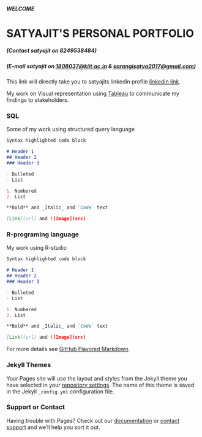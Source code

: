 ##### WELCOME
# SATYAJIT'S PERSONAL PORTFOLIO
##### (*Contact satyajit on 8249538484*)
##### (*E-mail satyajit on 1808037@kiit.ac.in & sarangisatya2017@gmail.com*)
This link will directly take you to satyajits linkedin profile [linkedin link](https://www.linkedin.com/in/satyajit-sarangi-38515a206/).

My work on Visual representation using [Tableau](https://public.tableau.com/profile/satyajit.sarangi#!/?newProfile=&activeTab=0) to communicate my findings to stakeholders.




### SQL
Some of my work using structured query language

```markdown
Syntax highlighted code block

# Header 1
## Header 2
### Header 3

- Bulleted
- List

1. Numbered
2. List

**Bold** and _Italic_ and `Code` text

[Link](url) and ![Image](src)
```

### R-programing language
My work using R-studio

```markdown
Syntax highlighted code block

# Header 1
## Header 2
### Header 3

- Bulleted
- List

1. Numbered
2. List

**Bold** and _Italic_ and `Code` text

[Link](url) and ![Image](src)
```


For more details see [GitHub Flavored Markdown](https://guides.github.com/features/mastering-markdown/).

### Jekyll Themes

Your Pages site will use the layout and styles from the Jekyll theme you have selected in your [repository settings](https://github.com/SatyajitSarangi99/satyajit_analyst.github.io/settings/pages). The name of this theme is saved in the Jekyll `_config.yml` configuration file.

### Support or Contact

Having trouble with Pages? Check out our [documentation](https://docs.github.com/categories/github-pages-basics/) or [contact support](https://support.github.com/contact) and we’ll help you sort it out.
